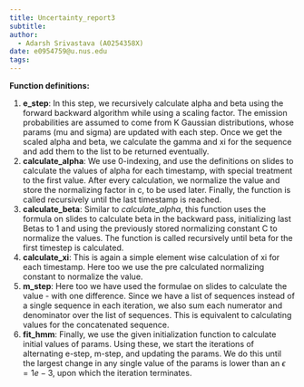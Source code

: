 ```yaml
---
title: Uncertainty_report3
subtitle: 
author:
  - Adarsh Srivastava (A0254358X) 
date: e0954759@u.nus.edu
tags:
---
```

**Function definitions:**

1. **e_step**: In this step, we recursively calculate alpha and beta using the forward backward algorithm while using a scaling factor. The emission probabilities are assumed to come from K Gaussian distributions, whose params (mu and sigma) are updated with each step. Once we get the scaled alpha and beta, we calculate the gamma and xi for the sequence and add them to the list to be returned eventually.
2. **calculate_alpha**: We use 0-indexing, and use the definitions on slides to calculate the values of alpha for each timestamp, with special treatment to the first value. After every calculation, we normalize the value and store the normalizing factor in c, to be used later. Finally, the function is called recursively until the last timestamp is reached.
3. **calculate_beta**: Similar to *calculate_alpha*, this function uses the formula on slides to calculate beta in the backward pass, initializing last Betas to 1 and using the previously stored normalizing constant C to normalize the values. The function is called recursively until beta for the first timestep is calculated. 
6. **calculate_xi**: This is again a simple element wise calculation of xi for each timestamp. Here too we use the pre calculated normalizing constant to normalize the value.
7. **m_step**: Here too we have used the formulae on slides to calculate the value - with one difference. Since we have a list of sequences instead of a single sequence in each iteration, we also sum each numerator and denominator over the list of sequences. This is equivalent to calculating values for the concatenated sequence.
8. **fit_hmm**: Finally, we use the given initialization function to calculate initial values of params. Using these, we start the iterations of alternating e-step, m-step, and updating the params. We do this until the largest change in any single value of the params is lower than an $\epsilon = 1e-3$, upon which the iteration terminates.